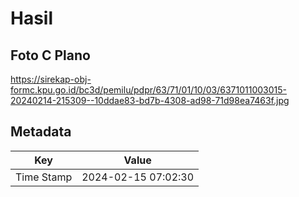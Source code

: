 # Hasil

## Foto C Plano

https://sirekap-obj-formc.kpu.go.id/bc3d/pemilu/pdpr/63/71/01/10/03/6371011003015-20240214-215309--10ddae83-bd7b-4308-ad98-71d98ea7463f.jpg


## Metadata

| Key        | Value               |
| ---------- | ------------------- |
| Time Stamp | 2024-02-15 07:02:30 |



